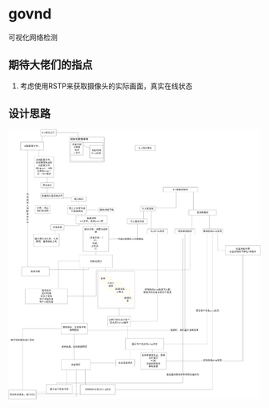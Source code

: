# govnd
可视化网络检测

## 期待大佬们的指点
1. 考虑使用RSTP来获取摄像头的实际画面，真实在线状态

## 设计思路

![img](./%E8%AE%BE%E8%AE%A1%E6%96%87%E6%A1%A3/%E7%A8%8B%E5%BA%8F%E6%B5%81%E7%A8%8B%E8%AE%BE%E8%AE%A1.png)
